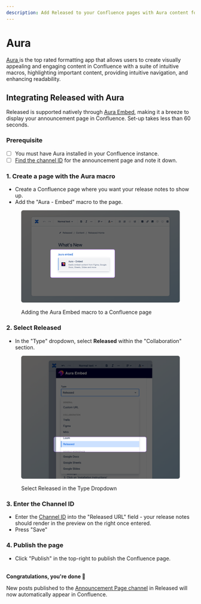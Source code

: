 ```yaml
---
description: Add Released to your Confluence pages with Aura content formatting macros.
---
```


# Aura

[Aura ](https://marketplace.atlassian.com/apps/1221974/aura-content-formatting-macros-tabs-miro-figma-google-html?hosting=cloud\&tab=overview)is the top rated formatting app that allows users to create visually appealing and engaging content in Confluence with a suite of intuitive macros, highlighting important content, providing intuitive navigation, and enhancing readability.

## Integrating Released with Aura

Released is supported natively through [Aura Embed](https://appanvil.atlassian.net/wiki/spaces/AC/pages/2763784238/Aura+Embed+Cloud), making it a breeze to display your announcement page in Confluence. Set-up takes less than 60 seconds.

### Prerequisite&#x20;

* [ ] You must have Aura installed in your Confluence instance.&#x20;
* [ ] [Find the channel ID](../../how-tos/finding-the-channel-id.md) for the announcement page and note it down.&#x20;

### 1. Create a page with the Aura macro

* Create a Confluence page where you want your release notes to show up.&#x20;
* Add the "Aura - Embed" macro to the page.&#x20;

<figure><img src="../../.gitbook/assets/Aura Embed.png" alt=""><figcaption><p>Adding the Aura Embed macro to a Confluence page</p></figcaption></figure>

### 2. Select Released

* In the "Type" dropdown, select **Released** within the "Collaboration" section.

<figure><img src="../../.gitbook/assets/Aura Type Select.png" alt=""><figcaption><p>Select Released in the Type Dropdown</p></figcaption></figure>

### 3. Enter the Channel ID

* Enter the [Channel ID](../../how-tos/finding-the-channel-id.md) into the "Released URL" field - your release notes should render in the preview on the right once entered.&#x20;
* Press "Save"

### 4. Publish the page

* Click "Publish" in the top-right to publish the Confluence page.&#x20;

\
**Congratulations, you're done 🎉**

New posts published to the [Announcement Page channel](../changelog/publishing.md#announcement-page) in Released will now automatically appear in Confluence.&#x20;


